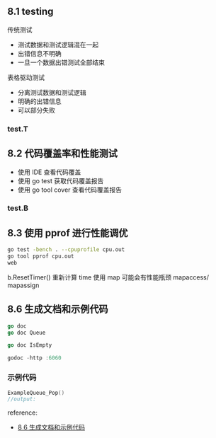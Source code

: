 ## 8.1 testing

传统测试

- 测试数据和测试逻辑混在一起
- 出错信息不明确
- 一旦一个数据出错测试全部结束

表格驱动测试

- 分离测试数据和测试逻辑
- 明确的出错信息
- 可以部分失败

### test.T

## 8.2 代码覆盖率和性能测试

- 使用 IDE 查看代码覆盖
- 使用 go test 获取代码覆盖报告
- 使用 go tool cover 查看代码覆盖报告

### test.B

## 8.3 使用 pprof 进行性能调优

```sh
go test -bench . --cpuprofile cpu.out
go tool pprof cpu.out
web
```

b.ResetTimer() 重新计算 time
使用 map 可能会有性能瓶颈 mapaccess/ mapassign

## 8.6 生成文档和示例代码

```go
go doc
go doc Queue

go doc IsEmpty

godoc -http :6060
```

### 示例代码

```go
ExampleQueue_Pop()
//output:
```

reference:

- [8 6 生成文档和示例代码](https://www.youtube.com/watch?v=jUFbKCsVkAk&list=PL9avoKyUyEuy6neui9YrtBQtbbKx0y_y5&index=38)
